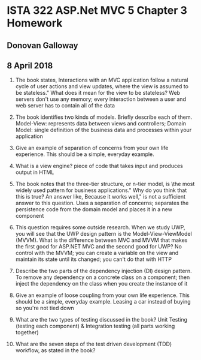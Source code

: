 # ISTA 322 ASP.Net MVC 5 Chapter 3 Homework
## Donovan Galloway
## 8 April 2018
1. The book states, Interactions with an MVC application follow a natural cycle of user actions and view updates, where the view is assumed to be stateless." What does it mean for the view to be stateless? Web servers don't use any memory; every interaction between a user and web server has to contain all of the data
2) The book identifies two kinds of models. Briefly describe each of them. Model-View: represents data between views and controllers; Domain Model: single definition of the business data and processes within your application
3. Give an example of separation of concerns from your own life experience. This should be a simple, everyday example. 
4) What is a view engine? piece of code that takes input and produces output in HTML
5. The book notes that the three-tier structure, or n-tier model, is \the most widely used pattern for business applications." Why do you think that this is true? An answer like, Because it works well," is not a sufficient answer to this question. Uses a separation of concerns; separates the persistence code from the domain model and places it in a new component
6) This question requires some outside research. When we study UWP, you will see that the UWP design pattern is the Model-View-ViewModel (MVVM). What is the difference between MVC and MVVM that makes the first good for ASP.NET MVC and the second good for UWP? No control with the MVVM; you can create a variable on the view and maintain its state until its changed; you can't do that with HTTP
7. Describe the two parts of the dependency injection (DI) design pattern. To remove any dependency on a concrete class on a component; then inject the dependency on the class when you create the instance of it
8) Give an example of loose coupling from your own life experience. This should be a simple, everyday example. Leasing a car instead of buying so you're not tied down
9. What are the two types of testing discussed in the book? Unit Testing (testing each component) & Integration testing (all parts working together)
10) What are the seven steps of the test driven development (TDD) workflow, as stated in the book? 